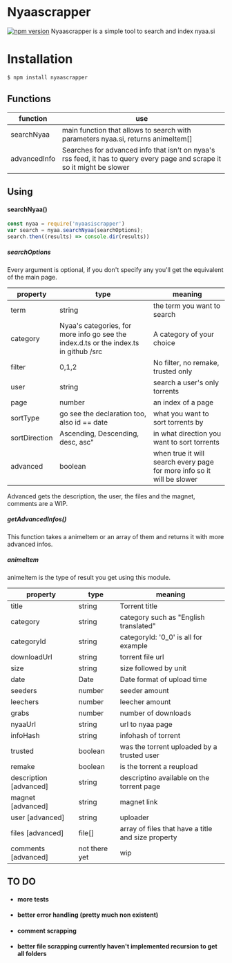 # Nyaascrapper

[![npm version](https://badge.fury.io/js/nyaasiscrapper.svg)](https://www.npmjs.com/package/nyaasiscrapper)
Nyaascrapper is a simple tool to search and index nyaa.si

# Installation


```sh
$ npm install nyaascrapper
```

## Functions

| function | use |
| ------ | ------ |
| searchNyaa | main function that allows to search with parameters nyaa.si, returns animeItem[] |
| advancedInfo | Searches for advanced info that isn't on nyaa's rss feed, it has to query every page and scrape it so it might be slower |


## Using

#### searchNyaa()

```javascript
const nyaa = require('nyaasiscrapper')
var search = nyaa.searchNyaa(searchOptions);
search.then((results) => console.dir(results))
```

##### searchOptions

Every argument is optional, if you don't specify any you'll get the equivalent of the main page.

| property | type | meaning |
| ------ | ------ | ------ |
| term | string | the term you want to search
| category | Nyaa's categories, for more info go see the index.d.ts or the index.ts in github /src | A category of your choice
| filter | 0,1,2 | No filter, no remake, trusted only
| user | string | search a user's only torrents
| page | number | an index of a page
| sortType | go see the declaration too, also id == date | what you want to sort torrents by
| sortDirection | Ascending, Descending, desc, asc" | in what direction you want to sort torrents
| advanced | boolean | when true it will search every page for more info so it will be slower

Advanced gets the description, the user, the files and the magnet, comments are a WIP.

##### getAdvancedInfos()

This function takes a animeItem or an array of them and returns it with more advanced infos.

##### animeItem
animeItem is the type of result you get using this module.

| property | type | meaning 
| ------ | ------ | ------ |
| title | string | Torrent title
| category | string | category such as "English translated"
| categoryId | string | categoryId: '0_0' is all for example
| downloadUrl | string | torrent file url
| size | string | size followed by unit
| date | Date | Date format of upload time
| seeders | number | seeder amount
| leechers | number | leecher amount
| grabs | number | number of downloads
| nyaaUrl | string | url to nyaa page
| infoHash | string | infohash of torrent
| trusted | boolean | was the torrent uploaded by a trusted user
| remake | boolean | is the torrent a reupload
| description [advanced] | string | descriptino available on the torrent page
| magnet [advanced] | string | magnet link
| user [advanced] | string | uploader
| files [advanced] | file[] | array of files that have a title and size property
| comments [advanced] | not there yet | wip

## TO DO

* #### more tests
* #### better error handling (pretty much non existent)
* #### comment scrapping
* #### better file scrapping currently haven't implemented recursion to get all folders
